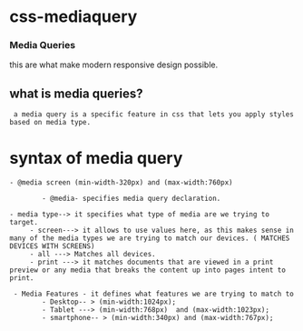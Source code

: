 # css-mediaquery

### Media Queries

this are what make modern responsive design possible.

## what is media queries?

     a media query is a specific feature in css that lets you apply styles based on media type.

# syntax of media query

    - @media screen (min-width-320px) and (max-width:760px)

            - @media- specifies media query declaration.

    - media type--> it specifies what type of media are we trying to target.
         - screen---> it allows to use values here, as this makes sense in many of the media types we are trying to match our devices. ( MATCHES DEVICES WITH SCREENS)
         - all ---> Matches all devices.
         - print ---> it matches documents that are viewed in a print preview or any media that breaks the content up into pages intent to print.

     - Media Features - it defines what features we are trying to match to
            - Desktop-- > (min-width:1024px);
            - Tablet ---> (min-width:768px)  and (max-width:1023px);
            - smartphone-- > (min-width:340px) and (max-width:767px);
